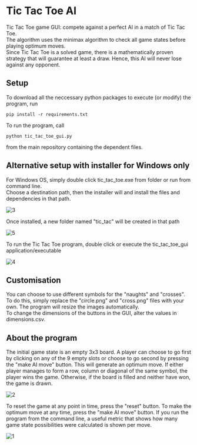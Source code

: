 # Tic Tac Toe AI

Tic Tac Toe game GUI: compete against a perfect AI in a match of Tic Tac Toe.\
The algorithm uses the minimax algorithm to check all game states before playing optimum moves. \
Since Tic Tac Toe is a solved game, there is a mathematically proven strategy that will guarantee at least a draw. Hence, this AI will never lose against any opponent.

## Setup

To download all the neccessary python packages to execute (or modify) the program, run

``` pip install -r requirements.txt ```

To run the program, call

``` python tic_tac_toe_gui.py ```

from the main repository containing the dependent files.

## Alternative setup with installer for Windows only

For Windows OS, simply double click tic_tac_toe.exe from folder or run from command line. \
Choose a destination path, then the installer will and install the files and dependencies in that path. 

![3](https://user-images.githubusercontent.com/65769889/102011885-3f877800-3d9b-11eb-8236-1abed503805a.PNG)

Once installed, a new folder named "tic_tac" will be created in that path

![5](https://user-images.githubusercontent.com/65769889/102011944-942af300-3d9b-11eb-9b74-9e7332ecdb0c.PNG)

To run the Tic Tac Toe program, double click or execute the tic_tac_toe_gui application/executable

![4](https://user-images.githubusercontent.com/65769889/102011943-93925c80-3d9b-11eb-8269-00c4ce020944.PNG)

## Customisation

You can choose to use different symbols for the "naughts" and "crosses". \
To do this, simply replace the "circle.png" and "cross.png" files with your own. The program will resize the images automatically. \
To change the dimensions of the buttons in the GUI, alter the values in dimensions.csv. 

## About the program

The initial game state is an empty 3x3 board. A player can choose to go first by clicking on any of the 9 empty slots or choose to go second by pressing the 
"make AI move" button. This will generate an optimum move. If either player manages to form a row, column or diagonal of the same symbol, the player wins the game. Otherwise, if the board is filled and neither have won, the game is drawn.

![2](https://user-images.githubusercontent.com/65769889/102011883-3e564b00-3d9b-11eb-8526-f83735c1ab96.PNG)

To reset the game at any point in time, press the "reset" button. To make the optimum move at any time, press the "make AI move" button. If you run the program from the command line, a useful metric that shows how many game state possibilities were calculated is shown per move.

![1](https://user-images.githubusercontent.com/65769889/102011853-1535ba80-3d9b-11eb-8bd9-0b815ea3ecf1.PNG)

